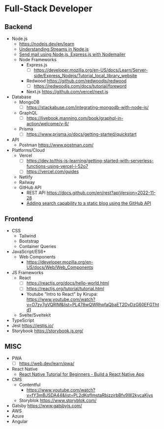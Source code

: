 # Full-Stack Developer

## Backend
- Node.js
    - https://nodejs.dev/en/learn 
    - [Understanding Streams in Node.js](https://nodesource.com/blog/understanding-streams-in-nodejs/)
    - [Send mail using Node.js, Express.js with Nodemailer](https://medium.com/coox-tech/send-mail-using-node-js-express-js-with-nodemailer-93f4d62c83ee)
  - Node Frameworks
    - Express.js
      - [ ] https://developer.mozilla.org/en-US/docs/Learn/Server-side/Express_Nodejs/Tutorial_local_library_website 
    - Redwood https://github.com/redwoodjs/redwood
      - [ ] https://redwoodjs.com/docs/tutorial/foreword 
    - Next.js https://github.com/vercel/next.js
- Database
  - MongoDB
    - [ ] https://stackabuse.com/integrating-mongodb-with-node-js/
  - GraphQL
    - [ ] https://livebook.manning.com/book/graphql-in-action/welcome/v-6/ 
  - Prisma
    - [ ] https://www.prisma.io/docs/getting-started/quickstart
- API
  - Postman https://www.postman.com/
- Platforms/Cloud
  - Vercel
    - [ ] https://dev.to/this-is-learning/getting-started-with-serverless-functions-using-vercel-i-52o7
    - [ ] https://vercel.com/guides
  - Netlify
  - Railway
  - GitHub API
    - REST API https://docs.github.com/en/rest?apiVersion=2022-11-28
    - [Adding search capability to a static blog using the GitHub API](https://www.codejam.info/2021/07/search-static-blog-github-api.html)

## Frontend
- CSS
  - Tailwind 
  - Bootstrap 
  - Container Queries
- JavaScript/ES6+
  - Web Components
    - https://developer.mozilla.org/en-US/docs/Web/Web_Components 
- JS Frameworks
  - React
    - [ ] https://reactjs.org/docs/hello-world.html
    - [ ] https://reactjs.org/tutorial/tutorial.html
    - Youtube "Intro to React" by Kirupa: https://www.youtube.com/watch?v=O7zy7gVQRIM&list=PL478wQWRhpfaQbaET2DvDzG60EFGThtd1
  - Svelte/Sveltekit
- TypeScript
- Jest https://jestjs.io/
- Storybook https://storybook.js.org/

## MISC
- PWA
  - [ ] https://web.dev/learn/pwa/ 
- React Native
    - [React Native Tutorial for Beginners - Build a React Native App](https://www.youtube.com/watch?v=0-S5a0eXPoc)
- CMS
  - Contentful 
    - https://www.youtube.com/watch?v=fY3mBJSDA44&list=PL2dKqfImstaRbjzzirbBfv9W2kycaKjvs
  - Storyblok https://www.storyblok.com/
- Gatsby https://www.gatsbyjs.com/
- AWS
- Azure
- Angular
